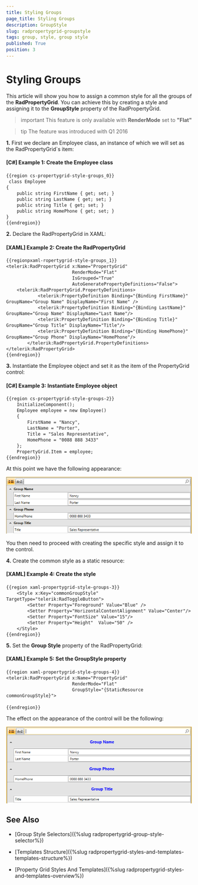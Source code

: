 ```yaml
---
title: Styling Groups
page_title: Styling Groups
description: GroupStyle
slug: radpropertygrid-groupstyle
tags: group, style, group style
published: True
position: 3
---
```


# Styling Groups

This article will show you how to assign a common style for all the groups of the __RadPropertyGrid__. You can achieve this by creating a style and assigning it to the __GroupStyle__ property of the RadPropertyGrid. 

>important This feature is only available with __RenderMode__ set to __"Flat"__

>tip The feature was introduced with Q1 2016

__1.__ First we declare an Employee class, an instance of which we will set as the RadPropertyGrid`s item: 

#### [C#] Example 1: Create the Employee class
	
	{{region cs-propertygrid-style-groups_0}}
	 class Employee
    {
        public string FirstName { get; set; }
        public string LastName { get; set; }
        public string Title { get; set; }
        public string HomePhone { get; set; }
    }
	{{endregion}}

__2.__ Declare the RadPropertyGrid in XAML:

#### [XAML] Example 2: Create the RadPropertyGrid

	{{regionpxaml-ropertygrid-style-groups_1}}
	<telerik:RadPropertyGrid x:Name="PropertyGrid" 
                             RenderMode="Flat"   
                             IsGrouped="True"
                             AutoGeneratePropertyDefinitions="False">
        <telerik:RadPropertyGrid.PropertyDefinitions>
                <telerik:PropertyDefinition Binding="{Binding FirstName}" GroupName="Group Name" DisplayName="First Name" />
                <telerik:PropertyDefinition Binding="{Binding LastName}" GroupName="Group Name" DisplayName="Last Name"/>
                <telerik:PropertyDefinition Binding="{Binding Title}" GroupName="Group Title" DisplayName="Title"/>
                <telerik:PropertyDefinition Binding="{Binding HomePhone}" GroupName="Group Phone" DisplayName="HomePhone"/>
            </telerik:RadPropertyGrid.PropertyDefinitions>
    </telerik:RadPropertyGrid>
	{{endregion}}        

__3.__ Instantiate the Employee object and set it as the item of the PropertyGrid control:

#### [C#] Example 3: Instantiate Employee object

	{{region cs-propertygrid-style-groups-2}}
		InitializeComponent();
        Employee employee = new Employee()
        {
            FirstName = "Nancy",
            LastName = "Porter",
            Title = "Sales Representative",
            HomePhone = "0088 888 3433"
        };
        PropertyGrid.Item = employee;
	{{endregion}}  

At this point we have the following appearance:

![](images/RadPropertyGrid_groupstyle1.png)

You then need to proceed with creating the specific style and assign it to the control.

__4.__ Create the common style as a static resource:

#### [XAML] Example 4: Create the style
	
	{{region xaml-propertygrid-style-groups-3}}
		<Style x:Key="commonGroupStyle" TargetType="telerik:RadToggleButton">
            <Setter Property="Foreground" Value="Blue" />
            <Setter Property="HorizontalContentAlignment" Value="Center"/>
            <Setter Property="FontSize" Value="15"/>
            <Setter Property="Height"  Value="50" />
        </Style>
	{{endregion}}

__5.__ Set the __Group Style__ property of the RadPropertyGrid:

#### [XAML] Example 5: Set the GroupStyle property

	{{region xaml-propertygrid-style-groups-4}}
	<telerik:RadPropertyGrid x:Name="PropertyGrid" 
                             RenderMode="Flat"
							 GroupStyle="{StaticResource commonGroupStyle}">

	{{endregion}}  

The effect on the appearance of the control will be the following:

![](images/RadPropertyGrid_groupstyle2.png)

## See Also 

- [Group Style Selectors]({%slug radpropertygrid-group-style-selector%})

- [Templates Structure]({%slug radpropertygrid-styles-and-templates-templates-structure%})

- [Property Grid Styles And Templates]({%slug radpropertygrid-styles-and-templates-overview%})


        

 




